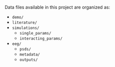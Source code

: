 Data files available in this project are organized as:

- `demo/`
- `literature/`
- `simulations/`
    - `single_params/`
    - `interacting_params/`
- `eeg/`
    - `psds/`
    - `metadata/`
    - `outputs/`
